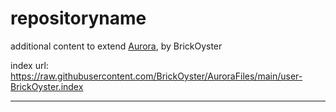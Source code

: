 # repositoryname
additional content to extend [Aurora](https://aurorabuilder.com/), by BrickOyster

index url: https://raw.githubusercontent.com/BrickOyster/AuroraFiles/main/user-BrickOyster.index

---